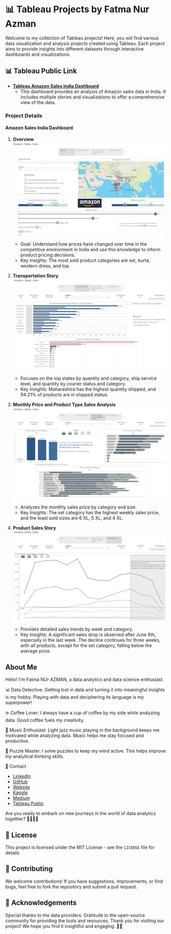 
# 📊 Tableau Projects by Fatma Nur Azman

Welcome to my collection of Tableau projects! Here, you will find various data visualization and analysis projects created using Tableau. Each project aims to provide insights into different datasets through interactive dashboards and visualizations.

## 📊 Tableau Public Link

- **[Tableau Amazon Sales India Dashboard](https://public.tableau.com/app/profile/fatma.nur.azman/viz/Amazon_Sales_India_17191681786360/Story1)**
  - This dashboard provides an analysis of Amazon sales data in India. It includes multiple stories and visualizations to offer a comprehensive view of the data.

### Project Details

#### Amazon Sales India Dashboard

1. **Overview**
   ![Overview](https://github.com/Fatma-Nur-Azman/DATAVIZ__Projects-/blob/main/TABLEAU/TABLEAU_01_Amazon_Sales_India/01_Overview.jpeg?raw=true)
   - Goal: Understand how prices have changed over time in the competitive environment in India and use this knowledge to inform product pricing decisions.
   - Key Insights: The most sold product categories are set, kurta, western dress, and top.

2. **Transportation Story**
   ![Transportation Story](https://github.com/Fatma-Nur-Azman/DATAVIZ__Projects-/blob/main/TABLEAU/TABLEAU_01_Amazon_Sales_India/02_Transportation_Story.jpeg?raw=true)
   - Focuses on the top states by quantity and category, ship service level, and quantity by courier status and category.
   - Key Insights: Maharashtra has the highest quantity shipped, and 94.21% of products are in shipped status.

3. **Monthly Price and Product Type Sales Analysis**
   ![Monthly Price and Product Type Sales Analysis](https://github.com/Fatma-Nur-Azman/DATAVIZ__Projects-/blob/main/TABLEAU/TABLEAU_01_Amazon_Sales_India/03_Monthly_Price_and_Product_Type_Sales_Analysis.jpeg?raw=true)
   - Analyzes the monthly sales price by category and size.
   - Key Insights: The set category has the highest weekly sales price, and the least sold sizes are 6 XL, 5 XL, and 4 XL.

4. **Product Sales Story**
   ![Product Sales Story](https://github.com/Fatma-Nur-Azman/DATAVIZ__Projects-/blob/main/TABLEAU/TABLEAU_01_Amazon_Sales_India/04_Product_Sales_Story.jpeg?raw=true)
   - Provides detailed sales trends by week and category.
   - Key Insights: A significant sales drop is observed after June 6th, especially in the last week. The decline continues for three weeks, with all products, except for the set category, falling below the average price.


## About Me

Hello! I'm Fatma NUr AZMAN, a data analytics and data science enthusiast.

📊 Data Detective: Getting lost in data and turning it into meaningful insights is my hobby. Playing with data and deciphering its language is my superpower!

☕ Coffee Lover: I always have a cup of coffee by my side while analyzing data. Good coffee fuels my creativity.

🎵 Music Enthusiast: Light jazz music playing in the background keeps me motivated while analyzing data. Music helps me stay focused and productive.

🧩 Puzzle Master: I solve puzzles to keep my mind active. This helps improve my analytical thinking skills.

📧 Contact

- [LinkedIn](https://www.linkedin.com/in/fatma-nur-azman/)
- [GitHub](https://github.com/Fatma-Nur-Azman)
- [Website](https://fatmanurazman.vercel.app/)
- [Kaggle](https://www.kaggle.com/fnurazman)
- [Medium](https://medium.com/@azmanfnur)
- [Tableau Public](https://public.tableau.com/app/profile/fatma.nur.azman/vizzes)
  
Are you ready to embark on new journeys in the world of data analytics together? 🚴‍♀️🚴‍♂️

## 📜 License

This project is licensed under the MIT License - see the `LICENSE` file for details.



## 🤝 Contributing
We welcome contributions! If you have suggestions, improvements, or find bugs, feel free to fork the repository and submit a pull request.

## 🌟 Acknowledgements
Special thanks to the data providers.
Gratitude to the open-source community for providing the tools and resources.
Thank you for visiting our project! We hope you find it insightful and engaging. 👩‍💼

